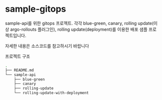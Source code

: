 # sample-gitops

sample-api를 위한 gitops 프로젝트. 각각 blue-green, canary, rolling update(이상 argo-rollouts 플러그인), rolling update(deployment)를 이용한 배포 샘플 프로젝트입니다.

자세한 내용은 소스코드를 참고하시기 바랍니다

프로젝트 구조

```bash
.
├── README.md
└── sample-api
    ├── blue-green
    ├── canary
    ├── rolling-update
    └── rolling-update-with-deployment
```
